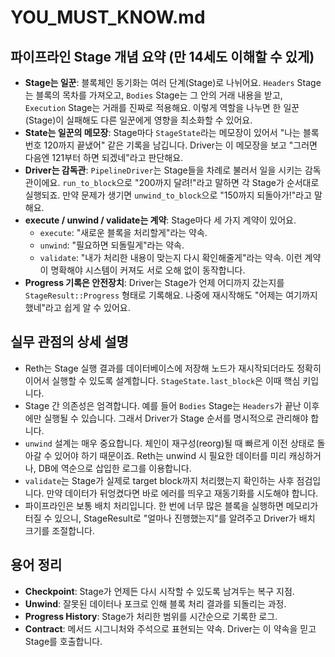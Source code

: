 # YOU_MUST_KNOW.md

## 파이프라인 Stage 개념 요약 (만 14세도 이해할 수 있게)
- **Stage는 일꾼**: 블록체인 동기화는 여러 단계(Stage)로 나뉘어요. `Headers` Stage는 블록의 목차를 가져오고, `Bodies` Stage는 그 안의 거래 내용을 받고, `Execution` Stage는 거래를 진짜로 적용해요. 이렇게 역할을 나누면 한 일꾼(Stage)이 실패해도 다른 일꾼에게 영향을 최소화할 수 있어요.
- **State는 일꾼의 메모장**: Stage마다 `StageState`라는 메모장이 있어서 "나는 블록 번호 120까지 끝냈어" 같은 기록을 남깁니다. Driver는 이 메모장을 보고 "그러면 다음엔 121부터 하면 되겠네"라고 판단해요.
- **Driver는 감독관**: `PipelineDriver`는 Stage들을 차례로 불러서 일을 시키는 감독관이에요. `run_to_block`으로 "200까지 달려!"라고 말하면 각 Stage가 순서대로 실행되죠. 만약 문제가 생기면 `unwind_to_block`으로 "150까지 되돌아가!"라고 말해요.
- **execute / unwind / validate는 계약**: Stage마다 세 가지 계약이 있어요.
  - `execute`: "새로운 블록을 처리할게"라는 약속.
  - `unwind`: "필요하면 되돌릴게"라는 약속.
  - `validate`: "내가 처리한 내용이 맞는지 다시 확인해줄게"라는 약속.
  이런 계약이 명확해야 시스템이 커져도 서로 오해 없이 동작합니다.
- **Progress 기록은 안전장치**: Driver는 Stage가 언제 어디까지 갔는지를 `StageResult::Progress` 형태로 기록해요. 나중에 재시작해도 "어제는 여기까지 했네"라고 쉽게 알 수 있어요.

## 실무 관점의 상세 설명
- Reth는 Stage 실행 결과를 데이터베이스에 저장해 노드가 재시작되더라도 정확히 이어서 실행할 수 있도록 설계합니다. `StageState.last_block`은 이때 핵심 키입니다.
- Stage 간 의존성은 엄격합니다. 예를 들어 `Bodies` Stage는 `Headers`가 끝난 이후에만 실행될 수 있습니다. 그래서 Driver가 Stage 순서를 명시적으로 관리해야 합니다.
- `unwind` 설계는 매우 중요합니다. 체인이 재구성(reorg)될 때 빠르게 이전 상태로 돌아갈 수 있어야 하기 때문이죠. Reth는 unwind 시 필요한 데이터를 미리 캐싱하거나, DB에 역순으로 삽입한 로그를 이용합니다.
- `validate`는 Stage가 실제로 target block까지 처리했는지 확인하는 사후 점검입니다. 만약 데이터가 뒤엉켰다면 바로 에러를 띄우고 재동기화를 시도해야 합니다.
- 파이프라인은 보통 배치 처리입니다. 한 번에 너무 많은 블록을 실행하면 메모리가 터질 수 있으니, StageResult로 "얼마나 진행했는지"를 알려주고 Driver가 배치 크기를 조절합니다.

## 용어 정리
- **Checkpoint**: Stage가 언제든 다시 시작할 수 있도록 남겨두는 복구 지점.
- **Unwind**: 잘못된 데이터나 포크로 인해 블록 처리 결과를 되돌리는 과정.
- **Progress History**: Stage가 처리한 범위를 시간순으로 기록한 로그.
- **Contract**: 메서드 시그니처와 주석으로 표현되는 약속. Driver는 이 약속을 믿고 Stage를 호출합니다.
